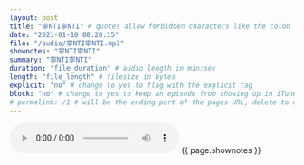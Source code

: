 ```yaml
---
layout: post
title: "寧NTI寧NTI" # quotes allow forbidden characters like the colon
date: "2021-01-10 08:28:15"
file: "/audio/寧NTI寧NTI.mp3"
shownotes: "寧NTI寧NTI"
summary: "寧NTI寧NTI"
duration: "file_duration" # audio length in min:sec
length: "file_length" # filesize in bytes
explicit: "no" # change to yes to flag with the explicit tag
block: "no" # change to yes to keep an episode from showing up in iTunes
# permalink: /1 # will be the ending part of the pages URL, delete to default to the title
---
```


<audio controls>
<source src="{{site.url}}{{site.baseurl}}{{ page.file }}" type="audio/x-mp3">
Your browser does not support the audio element.
</audio>
{{ page.shownotes }}
